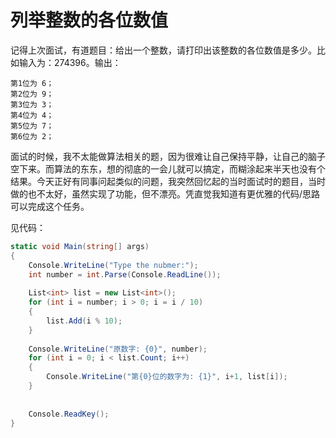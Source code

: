 列举整数的各位数值
========

记得上次面试，有道题目：给出一个整数，请打印出该整数的各位数值是多少。比如输入为：274396。输出：

```text
第1位为 6； 
第2位为 9； 
第3位为 3； 
第4位为 4； 
第5位为 7； 
第6位为 2；
```

面试的时候，我不太能做算法相关的题，因为很难让自己保持平静，让自己的脑子空下来。而算法的东东，想的彻底的一会儿就可以搞定，而糊涂起来半天也没有个结果。今天正好有同事问起类似的问题，我突然回忆起的当时面试时的题目，当时做的也不太好，虽然实现了功能，但不漂亮。凭直觉我知道有更优雅的代码/思路可以完成这个任务。

见代码：

```csharp
static void Main(string[] args)
{
    Console.WriteLine("Type the nubmer:");
    int number = int.Parse(Console.ReadLine());
 
    List<int> list = new List<int>();
    for (int i = number; i > 0; i = i / 10)
    {
        list.Add(i % 10);
    }
 
    Console.WriteLine("原数字: {0}", number);
    for (int i = 0; i < list.Count; i++)
    {
        Console.WriteLine("第{0}位的数字为: {1}", i+1, list[i]);
    }
 
 
    Console.ReadKey();
}
```

